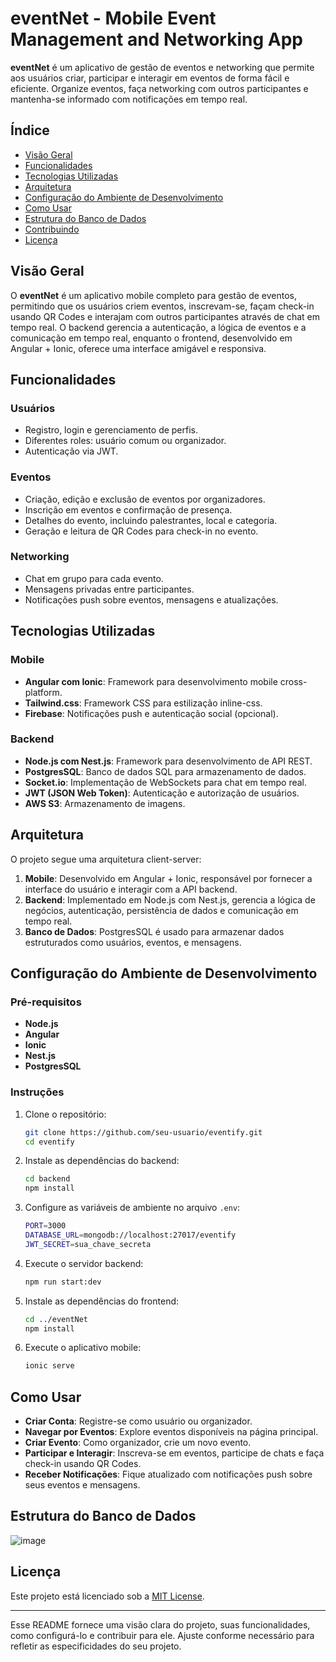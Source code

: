 # eventNet - Mobile Event Management and Networking App

**eventNet** é um aplicativo de gestão de eventos e networking que permite aos usuários criar, participar e interagir em eventos de forma fácil e eficiente. Organize eventos, faça networking com outros participantes e mantenha-se informado com notificações em tempo real.

## Índice

- [Visão Geral](#visão-geral)
- [Funcionalidades](#funcionalidades)
- [Tecnologias Utilizadas](#tecnologias-utilizadas)
- [Arquitetura](#arquitetura)
- [Configuração do Ambiente de Desenvolvimento](#configuração-do-ambiente-de-desenvolvimento)
- [Como Usar](#como-usar)
- [Estrutura do Banco de Dados](#estrutura-do-banco-de-dados)
- [Contribuindo](#contribuindo)
- [Licença](#licença)

## Visão Geral

O **eventNet** é um aplicativo mobile completo para gestão de eventos, permitindo que os usuários criem eventos, inscrevam-se, façam check-in usando QR Codes e interajam com outros participantes através de chat em tempo real. O backend gerencia a autenticação, a lógica de eventos e a comunicação em tempo real, enquanto o frontend, desenvolvido em Angular + Ionic, oferece uma interface amigável e responsiva.

## Funcionalidades

### Usuários
- Registro, login e gerenciamento de perfis.
- Diferentes roles: usuário comum ou organizador.
- Autenticação via JWT.

### Eventos
- Criação, edição e exclusão de eventos por organizadores.
- Inscrição em eventos e confirmação de presença.
- Detalhes do evento, incluindo palestrantes, local e categoria.
- Geração e leitura de QR Codes para check-in no evento.

### Networking
- Chat em grupo para cada evento.
- Mensagens privadas entre participantes.
- Notificações push sobre eventos, mensagens e atualizações.

## Tecnologias Utilizadas

### Mobile
- **Angular com Ionic**: Framework para desenvolvimento mobile cross-platform.
- **Tailwind.css**: Framework CSS para estilização inline-css.
- **Firebase**: Notificações push e autenticação social (opcional).

### Backend
- **Node.js com Nest.js**: Framework para desenvolvimento de API REST.
- **PostgresSQL**: Banco de dados SQL para armazenamento de dados.
- **Socket.io**: Implementação de WebSockets para chat em tempo real.
- **JWT (JSON Web Token)**: Autenticação e autorização de usuários.
- **AWS S3**: Armazenamento de imagens.

## Arquitetura

O projeto segue uma arquitetura client-server:

1. **Mobile**: Desenvolvido em Angular + Ionic, responsável por fornecer a interface do usuário e interagir com a API backend.
2. **Backend**: Implementado em Node.js com Nest.js, gerencia a lógica de negócios, autenticação, persistência de dados e comunicação em tempo real.
3. **Banco de Dados**: PostgresSQL é usado para armazenar dados estruturados como usuários, eventos, e mensagens.




## Configuração do Ambiente de Desenvolvimento

### Pré-requisitos

- **Node.js**
- **Angular**
- **Ionic**
- **Nest.js**
- **PostgresSQL**

### Instruções

1. Clone o repositório:
    ```bash
    git clone https://github.com/seu-usuario/eventify.git
    cd eventify
    ```

2. Instale as dependências do backend:
    ```bash
    cd backend
    npm install
    ```

3. Configure as variáveis de ambiente no arquivo `.env`:
    ```bash
    PORT=3000
    DATABASE_URL=mongodb://localhost:27017/eventify
    JWT_SECRET=sua_chave_secreta
    ```

4. Execute o servidor backend:
    ```bash
    npm run start:dev
    ```

5. Instale as dependências do frontend:
    ```bash
    cd ../eventNet
    npm install
    ```

6. Execute o aplicativo mobile:
    ```bash
    ionic serve
    ```

## Como Usar

- **Criar Conta**: Registre-se como usuário ou organizador.
- **Navegar por Eventos**: Explore eventos disponíveis na página principal.
- **Criar Evento**: Como organizador, crie um novo evento.
- **Participar e Interagir**: Inscreva-se em eventos, participe de chats e faça check-in usando QR Codes.
- **Receber Notificações**: Fique atualizado com notificações push sobre seus eventos e mensagens.

## Estrutura do Banco de Dados

![image](https://github.com/user-attachments/assets/4065d223-ef36-4573-87f3-f764138d6cdd)

## Licença

Este projeto está licenciado sob a [MIT License](LICENSE).

---

Esse README fornece uma visão clara do projeto, suas funcionalidades, como configurá-lo e contribuir para ele. Ajuste conforme necessário para refletir as especificidades do seu projeto.
